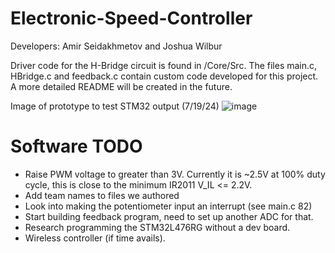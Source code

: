# Electronic-Speed-Controller
Developers: Amir Seidakhmetov and Joshua Wilbur

Driver code for the H-Bridge circuit is found in /Core/Src. The files main.c, HBridge.c and feedback.c contain custom code developed for this project. 
A more detailed README will be created in the future.

Image of prototype to test STM32 output (7/19/24)
![image](https://github.com/user-attachments/assets/b47a6323-f5db-4954-950a-a9ec15e21c73)


# Software TODO
* Raise PWM voltage to greater than 3V. Currently it is ~2.5V at 100% duty 
  cycle, this is close to the minimum IR2011 V_IL <= 2.2V.
* Add team names to files we authored
* Look into making the potentiometer input an interrupt (see main.c 82)
* Start building feedback program, need to set up another ADC for that.
* Research programming the STM32L476RG without a dev board.
* Wireless controller (if time avails).